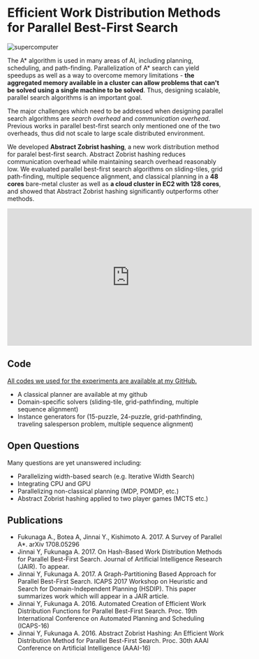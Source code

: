 # Efficient Work Distribution Methods for Parallel Best-First Search

![supercomputer](../images/KEI-supercomputer.jpg)

The A* algorithm is used in many areas of AI, including planning, scheduling, and path-finding. Parallelization of A* search can yield speedups as well as a way to overcome memory limitations - **the aggregated memory available in a cluster can allow problems that can't be solved using a single machine to be solved**. Thus, designing scalable, parallel search algorithms is an important goal.

The major challenges which need to be addressed when designing parallel search algorithms are *search overhead* and *communication overhead*. Previous works in parallel best-first search only mentioned one of the two overheads, thus did not scale to large scale distributed environment.

We developed **Abstract Zobrist hashing**, a new work distribution method for paralel best-first search. Abstract Zobrist hashing reduces communication overhead while maintaining search overhead reasonably low. We evaluated parallel best-first search algorithms on sliding-tiles, grid path-finding, multiple sequence alignment, and classical planning in a **48 cores** bare-metal cluster as well as **a cloud cluster in EC2 with 128 cores**, and showed that Abstract Zobrist hashing significantly outperforms other methods.

<iframe width="560" height="315" src="https://www.youtube.com/embed/x2mjIOkLQxw?start=2552" frameborder="0" allowfullscreen></iframe>

## Code

[All codes we used for the experiments are available at my GitHub.](/software)

- A classical planner are available at my github
- Domain-specific solvers (sliding-tile, grid-pathfinding, multiple sequence alignment)
- Instance generators for (15-puzzle, 24-puzzle, grid-pathfinding, traveling salesperson problem, multiple sequence alignment)

## Open Questions

Many questions are yet unanswered including:

- Parallelizing width-based search (e.g. Iterative Width Search)
- Integrating CPU and GPU
- Parallelizing non-classical planning (MDP, POMDP, etc.)
- Abstract Zobrist hashing applied to two player games (MCTS etc.)


## Publications

- Fukunaga A., Botea A, Jinnai Y., Kishimoto A. 2017. A Survey of Parallel A*. arXiv 1708.05296
- Jinnai Y, Fukunaga A. 2017. On Hash-Based Work Distribution Methods for Parallel Best-First Search. Journal of Artificial Intelligence Research (JAIR). To appear.
- Jinnai Y, Fukunaga A. 2017. A Graph-Partitioning Based Approach for Parallel Best-First Search. ICAPS 2017 Workshop on Heuristic and Search for Domain-Independent Planning (HSDIP). This paper summarizes work which will appear in a JAIR article.
- Jinnai Y, Fukunaga A. 2016. Automated Creation of Efficient Work Distribution Functions for Parallel Best-First Search. Proc. 19th International Conference on Automated Planning and Scheduling (ICAPS-16)
- Jinnai Y, Fukunaga A. 2016. Abstract Zobrist Hashing: An Efficient Work Distribution Method for Parallel Best-First Search. Proc. 30th AAAI Conference on Artificial Intelligence (AAAI-16)
